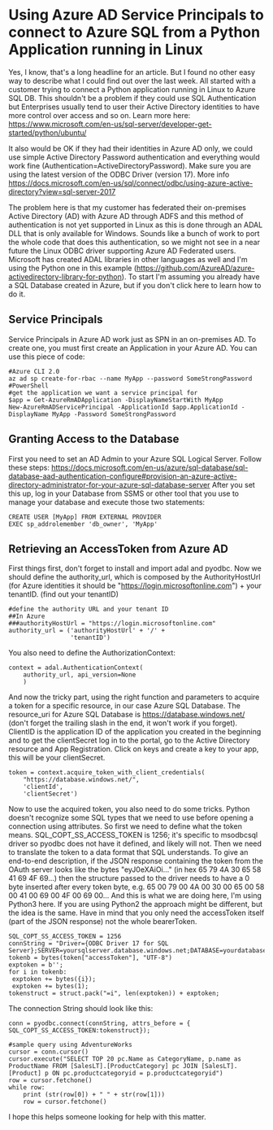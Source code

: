 # Using Azure AD Service Principals to connect to Azure SQL from a Python Application running in Linux

Yes, I know, that's a long headline for an article. But I found no other easy way to describe what I could find out over the last week.
All started with a customer trying to connect a Python application running in Linux to Azure SQL DB. This shouldn't be a problem if they could use SQL Authentication but Enterprises usually tend to user their Active Directory identities to have more control over access and so on. Learn more here:  https://www.microsoft.com/en-us/sql-server/developer-get-started/python/ubuntu/

It also would be OK if they had their identities in Azure AD only, we could use simple Active Directory Password authentication and everything would work fine (Authentication=ActiveDirectoryPassword). Make sure you are using the latest version of the ODBC Driver (version 17). More info https://docs.microsoft.com/en-us/sql/connect/odbc/using-azure-active-directory?view=sql-server-2017

The problem here is that my customer has federated their on-premises Active Directory (AD) with Azure AD through ADFS and this method of authentication is not yet supported in Linux as this is done through an ADAL DLL that is only available for Windows. Sounds like a bunch of work to port the whole code that does this authentication, so we might not see in a near future the Linux ODBC driver supporting Azure AD Federated users. Microsoft has created ADAL libraries in other languages as well and I'm using the Python one in this example (https://github.com/AzureAD/azure-activedirectory-library-for-python).
To start I'm assuming you already have a SQL Database created in Azure, but if you don't click here to learn how to do it.

## Service Principals
Service Principals in Azure AD work just as SPN in an on-premises AD. To create one, you must first create an Application in your Azure AD. You can use this piece of code:
```
#Azure CLI 2.0
az ad sp create-for-rbac --name MyApp --password SomeStrongPassword
#PowerShell
#get the application we want a service principal for
$app = Get-AzureRmADApplication -DisplayNameStartWith MyApp
New-AzureRmADServicePrincipal -ApplicationId $app.ApplicationId -DisplayName MyApp -Password SomeStrongPassword
```
## Granting Access to the Database
First you need to set an AD Admin to your Azure SQL Logical Server. Follow these steps: https://docs.microsoft.com/en-us/azure/sql-database/sql-database-aad-authentication-configure#provision-an-azure-active-directory-administrator-for-your-azure-sql-database-server
After you set this up, log in your Database from SSMS or other tool that you use to manage your database and execute those two statements:
```
CREATE USER [MyApp] FROM EXTERNAL PROVIDER
EXEC sp_addrolemember 'db_owner', 'MyApp'
```
## Retrieving an AccessToken from Azure AD
First things first, don't forget to install and import adal and pyodbc. Now we should define the authority_url, which is composed by the AuthorityHostUrl (for Azure identities it should be "https://login.microsoftonline.com") + your tenantID. (find out your tenantID)
```
#define the authority URL and your tenant ID
##In Azure
###authorityHostUrl = "https://login.microsoftonline.com" 
authority_url = ('authorityHostUrl' + '/' +
                 'tenantID')
```                 
You also need to define the AuthorizationContext:
```
context = adal.AuthenticationContext(
    authority_url, api_version=None
    )
```
And now the tricky part, using the right function and parameters to acquire a token for a specific resource, in our case Azure SQL Database. The resource_uri for Azure SQL Database is https://database.windows.net/ (don't forget the trailing slash in the end, it won't work if you forget). ClientID is the application ID of the application you created in the beginning and to get the clientSecret log in to the portal, go to the Active Directory resource and App Registration. Click on keys and create a key to your app, this will be your clientSecret.
```
token = context.acquire_token_with_client_credentials(
    "https://database.windows.net/",
    'clientId',
    'clientSecret')
```
Now to use the acquired token, you also need to do some tricks. Python doesn't recognize some SQL types that we need to use before opening a connection using attributes. So first we need to define what the token means. SQL_COPT_SS_ACCESS_TOKEN is 1256; it's specific to msodbcsql driver so pyodbc does not have it defined, and likely will not. Then we need to translate the token to a data format that SQL understands. 
To give an end-to-end description, if the JSON response containing the token from the OAuth server looks like the bytes "eyJ0eXAiOi..." (in hex 65 79 4A 30 65 58 41 69 4F 69...) then the structure passed to the driver needs to have a 0 byte inserted after every token byte, e.g. 65 00 79 00 4A 00 30 00 65 00 58 00 41 00 69 00 4F 00 69 00... And this is what we are doing here, I'm using Python3 here. If you are using Python2 the approach might be different, but the idea is the same. Have in mind that you only need the accessToken itself (part of the JSON response) not the whole bearerToken.
```
SQL_COPT_SS_ACCESS_TOKEN = 1256 
connString = "Driver={ODBC Driver 17 for SQL Server};SERVER=yoursqlserver.database.windows.net;DATABASE=yourdatabase"
tokenb = bytes(token["accessToken"], "UTF-8")
exptoken = b'';
for i in tokenb:
 exptoken += bytes({i});
 exptoken += bytes(1);
tokenstruct = struct.pack("=i", len(exptoken)) + exptoken;
```
The connection String should look like this:
```
conn = pyodbc.connect(connString, attrs_before = { SQL_COPT_SS_ACCESS_TOKEN:tokenstruct});

#sample query using AdventureWorks
cursor = conn.cursor()
cursor.execute("SELECT TOP 20 pc.Name as CategoryName, p.name as ProductName FROM [SalesLT].[ProductCategory] pc JOIN [SalesLT].[Product] p ON pc.productcategoryid = p.productcategoryid")
row = cursor.fetchone()
while row:
    print (str(row[0]) + " " + str(row[1]))
    row = cursor.fetchone()
```
I hope this helps someone looking for help with this matter.
